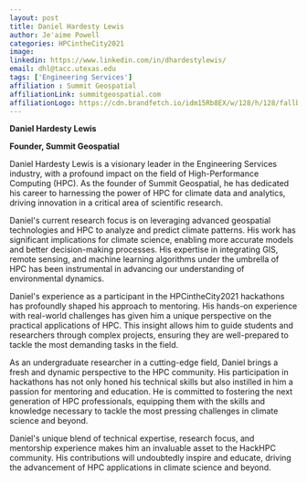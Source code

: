 ```yaml
---
layout: post
title: Daniel Hardesty Lewis
author: Je'aime Powell
categories: HPCintheCity2021
image: 
linkedin: https://www.linkedin.com/in/dhardestylewis/
email: dhl@tacc.utexas.edu
tags: ['Engineering Services']
affiliation : Summit Geospatial 
affiliationLink: summitgeospatial.com
affiliationLogo: https://cdn.brandfetch.io/idm15Rb8EX/w/128/h/128/fallback/lettermark/icon.webp?c=1ax1736898951879bfumLaCV7m_ZhX55gL                      
---
```


**Daniel Hardesty Lewis**
 
 **Founder, Summit Geospatial**
 
 Daniel Hardesty Lewis is a visionary leader in the Engineering Services industry, with a profound impact on the field of High-Performance Computing (HPC). As the founder of Summit Geospatial, he has dedicated his career to harnessing the power of HPC for climate data and analytics, driving innovation in a critical area of scientific research.
 
 Daniel's current research focus is on leveraging advanced geospatial technologies and HPC to analyze and predict climate patterns. His work has significant implications for climate science, enabling more accurate models and better decision-making processes. His expertise in integrating GIS, remote sensing, and machine learning algorithms under the umbrella of HPC has been instrumental in advancing our understanding of environmental dynamics.
 
 Daniel's experience as a participant in the HPCintheCity2021 hackathons has profoundly shaped his approach to mentoring. His hands-on experience with real-world challenges has given him a unique perspective on the practical applications of HPC. This insight allows him to guide students and researchers through complex projects, ensuring they are well-prepared to tackle the most demanding tasks in the field.
 
 As an undergraduate researcher in a cutting-edge field, Daniel brings a fresh and dynamic perspective to the HPC community. His participation in hackathons has not only honed his technical skills but also instilled in him a passion for mentoring and education. He is committed to fostering the next generation of HPC professionals, equipping them with the skills and knowledge necessary to tackle the most pressing challenges in climate science and beyond.
 
 Daniel's unique blend of technical expertise, research focus, and mentorship experience makes him an invaluable asset to the HackHPC community. His contributions will undoubtedly inspire and educate, driving the advancement of HPC applications in climate science and beyond.  
                    
